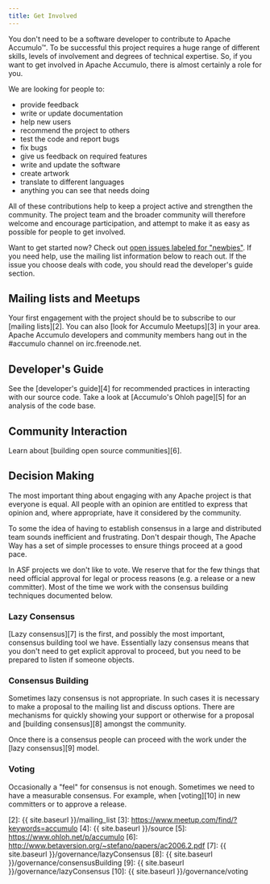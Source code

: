 ```yaml
---
title: Get Involved
---
```


You don't need to be a software developer to contribute to 
Apache Accumulo&trade;. To be successful this project 
requires a huge range of different skills, levels of involvement and degrees of 
technical expertise. So, if you want to get involved in Apache Accumulo, there 
is almost certainly a role for you. 

We are looking for people to:

  - provide feedback
  - write or update documentation
  - help new users
  - recommend the project to others
  - test the code and report bugs
  - fix bugs
  - give us feedback on required features
  - write and update the software
  - create artwork
  - translate to different languages
  - anything you can see that needs doing

All of these contributions help to keep a project active and strengthen 
the community. The project team and the broader community will 
therefore welcome and encourage participation, and attempt to make it 
as easy as possible for people to get involved.

Want to get started now? Check out [open issues labeled for "newbies"][1]. If you need help, use the mailing list information below to reach out. If the issue you choose deals with code, you should read the developer's guide section.

## Mailing lists and Meetups

Your first engagement with the project should be to subscribe to our
[mailing lists][2].  You can also [look for Accumulo Meetups][3] in your area. 
Apache Accumulo developers and community members hang out in the #accumulo 
channel on irc.freenode.net.

## Developer's Guide

See the [developer's guide][4] for recommended practices in interacting with our source code.
Take a look at [Accumulo's Ohloh page][5] for an analysis of the code base.

## Community Interaction

Learn about [building open source communities][6].

## Decision Making

The most important thing about engaging with any Apache project is that everyone
is equal. All people with an opinion are entitled to express that opinion and, where 
appropriate, have it considered by the community.

To some the idea of having to establish consensus in a large and distributed team 
sounds inefficient and frustrating. Don't despair though, The Apache Way has a
set of simple processes to ensure things proceed at a good pace.

In ASF projects we don't like to vote. We reserve that for the few things that need 
official approval for legal or process reasons (e.g. a release or a new committer). 
Most of the time we work with the consensus building techniques documented below.


### Lazy Consensus

[Lazy consensus][7] is the first, and possibly the most important, consensus building 
tool we have. Essentially lazy consensus means that you don't need to get explicit
approval to proceed, but you need to be prepared to listen if someone objects.

### Consensus Building

Sometimes lazy consensus is not appropriate. In such cases it is necessary to
make a proposal to the mailing list and discuss options. There are mechanisms
for quickly showing your support or otherwise for a proposal and 
[building consensus][8] amongst the community.

Once there is a consensus people can proceed with the work under the [lazy 
consensus][9] model.

### Voting

Occasionally a "feel" for consensus is not enough. Sometimes we need to 
have a measurable consensus. For example, when [voting][10] in new committers or 
to approve a release. 

[1]: https://s.apache.org/newbie_accumulo_tickets
[2]: {{ site.baseurl }}/mailing_list
[3]: https://www.meetup.com/find/?keywords=accumulo
[4]: {{ site.baseurl }}/source
[5]: https://www.ohloh.net/p/accumulo
[6]: http://www.betaversion.org/~stefano/papers/ac2006.2.pdf
[7]: {{ site.baseurl }}/governance/lazyConsensus
[8]: {{ site.baseurl }}/governance/consensusBuilding
[9]: {{ site.baseurl }}/governance/lazyConsensus
[10]: {{ site.baseurl }}/governance/voting
